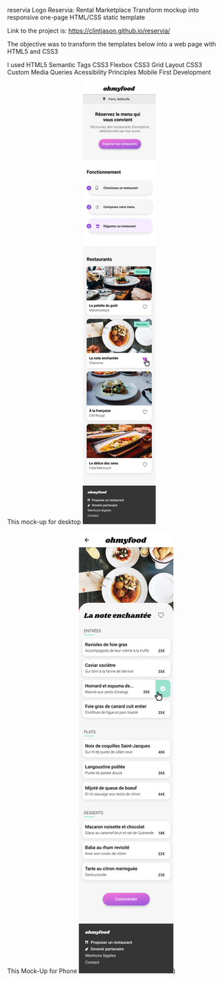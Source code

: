reservia Logo
Reservia: Rental Marketplace
Transform mockup into responsive one-page HTML/CSS static template

Link to the project is: https://clintjason.github.io/reservia/

The objective was to transform the templates below into a web page with HTML5 and CSS3

I used
HTML5 Semantic Tags
CSS3 Flexbox
CSS3 Grid Layout
CSS3 Custom Media Queries
Acessibility Principles
Mobile First Development

This mock-up for desktop
![The Desktop mockup](https://github.com/clintjason/reservia/blob/master/images/Accueil.png?raw=true)

This Mock-Up for Phone
![The Phone mockup](https://github.com/clintjason/reservia/blob/master/images/Menu-La-note-enchante.png?raw=true))

